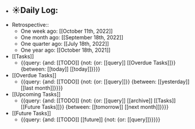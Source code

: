 - ☀️Daily Log:
    - 
- Retrospective::
    - One week ago: [[October 11th, 2022]]
    - One month ago: [[September 18th, 2022]]
    - One quarter ago: [[July 18th, 2022]]
    - One year ago: [[October 18th, 2021]]
- [[Tasks]]
    - {{query: {and: [[TODO]] {not: {or: [[query]] [[Overdue Tasks]]}} {between: [[today]] [[today]]}}}}
- [[Overdue Tasks]]
    - {{query: {and: [[TODO]] {not: {or: [[query]]}} {between: [[yesterday]] [[last month]]}}}}
- [[Upcoming Tasks]]
    - {{query: {and: [[TODO]] {not: {or: [[query]] [[archive]] [[Tasks]] [[Future Tasks]]}} {between: [[tomorrow]] [[next month]]}}}}
- [[Future Tasks]]
    - {{query: {and: [[TODO]] [[future]] {not: {or: [[query]]}}}}}
